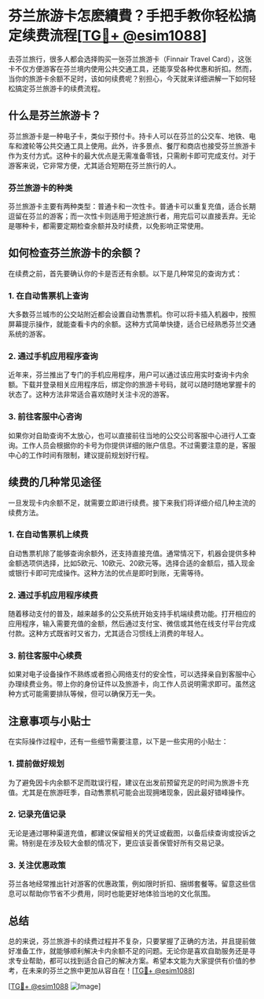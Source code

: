 # 芬兰旅游卡怎麽續費？手把手教你轻松搞定续费流程[[TG💪+ @esim1088](https://t.me/s/esim1088)]

去芬兰旅行，很多人都会选择购买一张芬兰旅游卡（Finnair Travel Card），这张卡不仅方便游客在芬兰境内使用公共交通工具，还能享受各种优惠和折扣。然而，当你的旅游卡余额不足时，该如何续费呢？别担心，今天就来详细讲解一下如何轻松搞定芬兰旅游卡的续费流程。

## 什么是芬兰旅游卡？

芬兰旅游卡是一种电子卡，类似于预付卡。持卡人可以在芬兰的公交车、地铁、电车和渡轮等公共交通工具上使用。此外，许多景点、餐厅和商店也接受芬兰旅游卡作为支付方式。这种卡的最大优点是无需准备零钱，只需刷卡即可完成支付。对于游客来说，它非常方便，尤其适合短期在芬兰旅行的人。

### 芬兰旅游卡的种类

芬兰旅游卡主要有两种类型：普通卡和一次性卡。普通卡可以重复充值，适合长期逗留在芬兰的游客；而一次性卡则适用于短途旅行者，用完后可以直接丢弃。无论是哪种卡，都需要定期检查余额并及时续费，以免影响正常使用。

## 如何检查芬兰旅游卡的余额？

在续费之前，首先要确认你的卡是否还有余额。以下是几种常见的查询方式：

### 1. 在自动售票机上查询

大多数芬兰城市的公交站附近都会设置自动售票机。你可以将卡插入机器中，按照屏幕提示操作，就能查看卡内的余额。这种方式简单快捷，适合已经熟悉芬兰交通系统的游客。

### 2. 通过手机应用程序查询

近年来，芬兰推出了专门的手机应用程序，用户可以通过该应用实时查询卡内余额。下载并登录相关应用程序后，绑定你的旅游卡号码，就可以随时随地掌握卡的状态了。这种方法非常适合喜欢随时关注卡况的游客。

### 3. 前往客服中心咨询

如果你对自助查询不太放心，也可以直接前往当地的公交公司客服中心进行人工查询。工作人员会根据你的卡号为你提供详细的账户信息。不过需要注意的是，客服中心的工作时间有限制，建议提前规划好行程。

## 续费的几种常见途径

一旦发现卡内余额不足，就需要立即进行续费。接下来我们将详细介绍几种主流的续费方法。

### 1. 在自动售票机上续费

自动售票机除了能够查询余额外，还支持直接充值。通常情况下，机器会提供多种金额选项供选择，比如5欧元、10欧元、20欧元等。选择合适的金额后，插入现金或银行卡即可完成操作。这种方法的优点是即时到账，无需等待。

### 2. 通过手机应用程序续费

随着移动支付的普及，越来越多的公交系统开始支持手机端续费功能。打开相应的应用程序，输入需要充值的金额，然后通过支付宝、微信或其他在线支付平台完成付款。这种方式既省时又省力，尤其适合习惯线上消费的年轻人。

### 3. 前往客服中心续费

如果对电子设备操作不熟练或者担心网络支付的安全性，可以选择亲自到客服中心办理续费业务。带上你的身份证件以及旅游卡，向工作人员说明需求即可。虽然这种方式可能需要排队等候，但可以确保万无一失。

## 注意事项与小贴士

在实际操作过程中，还有一些细节需要注意，以下是一些实用的小贴士：

### 1. 提前做好规划

为了避免因卡内余额不足而耽误行程，建议在出发前预留充足的时间为旅游卡充值。尤其是在旅游旺季，自动售票机可能会出现拥堵现象，因此最好错峰操作。

### 2. 记录充值记录

无论是通过哪种渠道充值，都建议保留相关的凭证或截图，以备后续查询或投诉之需。特别是在涉及较大金额的情况下，更应该妥善保管好所有交易记录。

### 3. 关注优惠政策

芬兰各地经常推出针对游客的优惠政策，例如限时折扣、捆绑套餐等。留意这些信息可以帮助你节省不少费用，同时也能更好地体验当地的文化氛围。

## 总结

总的来说，芬兰旅游卡的续费过程并不复杂，只要掌握了正确的方法，并且提前做好准备工作，就能够顺利解决卡内余额不足的问题。无论你是喜欢自助服务还是寻求专业帮助，都可以找到适合自己的解决方案。希望本文能为大家提供有价值的参考，在未来的芬兰之旅中更加从容自在！[[TG💪+ @esim1088](https://t.me/s/esim1088)]

[[TG💪+ @esim1088](https://t.me/s/esim1088) ![Image](https://i.postimg.cc/4NQfJmqS/Snipaste-2025-05-13-00-14-12.png)]